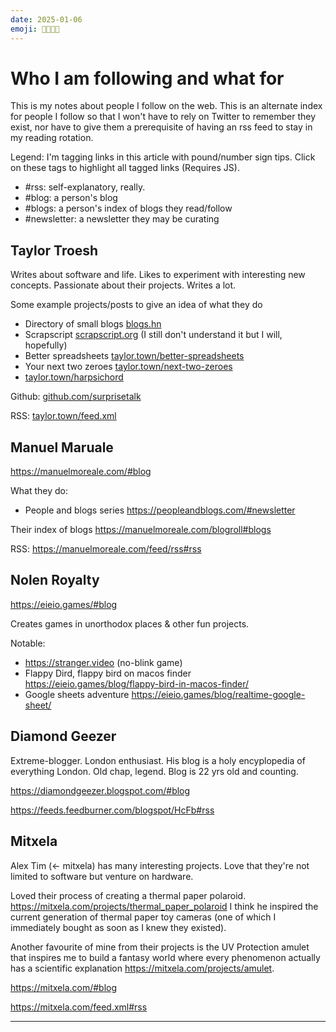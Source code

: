 ```yaml
---
date: 2025-01-06
emoji: 🧑‍🧑‍🧒‍🧒
---
```


# Who I am following and what for

This is my notes about people I follow on the web. This is an alternate index for people I follow 
so that I won't have to rely on Twitter to remember they exist, nor have to give them a prerequisite 
of having an rss feed to stay in my reading rotation.

Legend:
I'm tagging links in this article with pound/number sign tips. Click on these tags to highlight all tagged links (Requires JS).
<ul>
<li> <find-href>#rss</find-href>: self-explanatory, really. </li>
<li> <find-href>#blog</find-href>: a person's blog </li>
<li> <find-href>#blogs</find-href>: a person's index of blogs they read/follow </li>
<li> <find-href>#newsletter</find-href>: a newsletter they may be curating </li>
</ul>

## Taylor Troesh

Writes about software and life. Likes to experiment with interesting new concepts. Passionate about their projects. Writes a lot.

Some example projects/posts to give an idea of what they do

- Directory of small blogs [blogs.hn](https://blogs.hn/#blogs)
- Scrapscript [scrapscript.org](https://scrapscript.org/) (I still don't understand it but I will, hopefully)
- Better spreadsheets [taylor.town/better-spreadsheets](https://taylor.town/better-spreadsheets)
- Your next two zeroes [taylor.town/next-two-zeroes](taylor.town/next-two-zeroes)
- [taylor.town/harpsichord](https://taylor.town/harpsichord)

Github: [github.com/surprisetalk](https://github.com/surprisetalk)

RSS: [taylor.town/feed.xml](https://taylor.town/feed.xml#rss)

## Manuel Maruale

<https://manuelmoreale.com/#blog>

What they do:
- People and blogs series <https://peopleandblogs.com/#newsletter>

Their index of blogs <https://manuelmoreale.com/blogroll#blogs>

RSS: <https://manuelmoreale.com/feed/rss#rss>

## Nolen Royalty

<https://eieio.games/#blog>

Creates games in unorthodox places & other fun projects.

Notable:
- <https://stranger.video> (no-blink game)
- Flappy Dird, flappy bird on macos finder <https://eieio.games/blog/flappy-bird-in-macos-finder/>
- Google sheets adventure <https://eieio.games/blog/realtime-google-sheet/>

## Diamond Geezer

Extreme-blogger. London enthusiast. His blog is a holy encyplopedia of everything London. Old chap, legend. Blog 
is 22 yrs old and counting. 

<https://diamondgeezer.blogspot.com/#blog>

<https://feeds.feedburner.com/blogspot/HcFb#rss>

## Mitxela

Alex Tim (<- mitxela) has many interesting projects. Love that they're not limited to software but venture on hardware.

Loved their process of creating a thermal paper polaroid. <https://mitxela.com/projects/thermal_paper_polaroid> I think 
he inspired the current generation of thermal paper toy cameras (one of which I immediately bought as soon as I knew they
existed). 

Another favourite of mine from their projects is the UV Protection amulet that inspires me to build a fantasy world where 
every phenomenon actually has a scientific explanation <https://mitxela.com/projects/amulet>.

https://mitxela.com/#blog

https://mitxela.com/feed.xml#rss

---

<script>
  document.addEventListener('DOMContentLoaded', function () {
  // Base URL for the RSS reader
  const baseUrl = 'https://rss-reader.dutl.uk/?feeds=';

  // Select all links on the page
  const links = document.querySelectorAll('a');

  // Filter links ending with #rss
  const rssLinks = Array.from(links)
    .map(link => link.href)
    .filter(href => href.endsWith('#rss'));

  // Encode the links and join them with commas
  const encodedLinks = rssLinks.map(encodeURIComponent).join(',');

  // Construct the final URL
  const rssReaderUrl = `${baseUrl}${encodedLinks}&ttl=600&blocklist=`;

  // Output the URL (you can replace this with any other action)
  console.log(rssReaderUrl);

  // Optionally display the link in the page (e.g., append it to the body)
  const displayLink = document.createElement('a');
  displayLink.href = rssReaderUrl;
  displayLink.textContent = '📶 Auto-Generated RSS Reader Link';
  displayLink.target = '_blank';
  document.querySelector('main').appendChild(displayLink);
});
</script>
